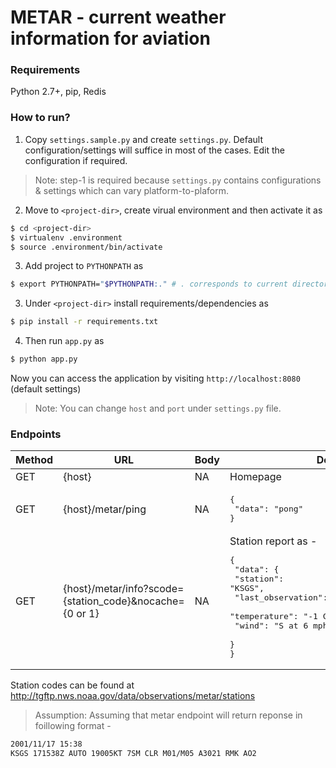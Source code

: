 # METAR - current weather information for aviation

### Requirements
Python 2.7+, pip, Redis

### How to run?
1. Copy ```settings.sample.py``` and create ```settings.py```. Default configuration/settings will suffice in most of the cases. 
Edit the configuration if required.

> Note: step-1 is required because ```settings.py``` contains configurations & settings which can vary platform-to-plaform.

2. Move to ```<project-dir>```, create virual environment and then activate it as


```sh
$ cd <project-dir>
$ virtualenv .environment
$ source .environment/bin/activate
```

3. Add project to ```PYTHONPATH``` as 

```sh 
$ export PYTHONPATH="$PYTHONPATH:." # . corresponds to current directory(project-dir)
```

3. Under ```<project-dir>``` install requirements/dependencies as 

```sh 
$ pip install -r requirements.txt
```

4. Then run ```app.py``` as  

```sh
$ python app.py
```

Now you can access the application by visiting ```http://localhost:8080``` (default settings)

> Note: You can change ```host``` and ```port``` under ```settings.py``` file.

### Endpoints

| Method | URL | Body | Description |
| ------ | --- | ---- | ----------- |
| GET | {host} | NA | Homepage |
| GET | {host}/metar/ping | NA | <pre>{<br/> "data": "pong"<br/>}</pre> |
| GET | {host}/metar/info?scode={station_code}&nocache={0 or 1} | NA | Station report as - <pre>{<br/> "data": {<br/> "station": "KSGS",<br/> "last_observation": "2017/04/11 at 16:00 GMT",<br/> "temperature": "-1 C (30 F)",<br/> "wind": "S at 6 mph (5 knots)"<br/> }<br/>}</pre> |

Station codes can be found at http://tgftp.nws.noaa.gov/data/observations/metar/stations

> Assumption: Assuming that metar endpoint will return reponse in foillowing format - 
```sh
2001/11/17 15:38
KSGS 171538Z AUTO 19005KT 7SM CLR M01/M05 A3021 RMK AO2
```
